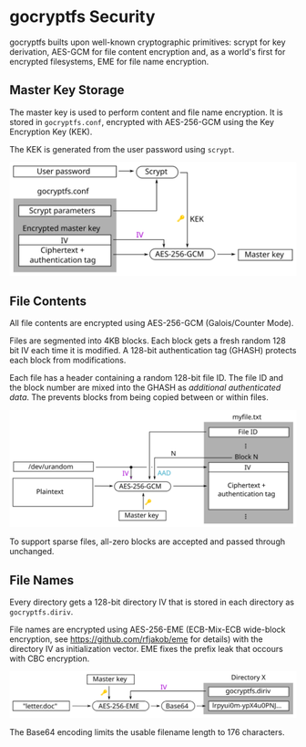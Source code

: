 gocryptfs Security
==================

gocryptfs builts upon well-known cryptographic primitives: scrypt for
key derivation, AES-GCM for file content encryption and, as a world's
first for encrypted filesystems, EME for file name encryption.

Master Key Storage
------------------

The master key is used to perform content and file name encryption.
It is stored in `gocryptfs.conf`, encrypted with AES-256-GCM using the
Key Encryption Key (KEK).

The KEK is generated from the user password using `scrypt`.

![](img/master-key.svg)

File Contents
-------------

All file contents are encrypted using AES-256-GCM (Galois/Counter Mode).

Files are segmented into 4KB blocks. Each block gets a fresh random
128 bit IV each time it is modified. A 128-bit authentication tag (GHASH)
protects each block from modifications.

Each file has a header containing a random 128-bit file ID. The
file ID and the block number are mixed into the GHASH as
*additional authenticated data*. The prevents blocks from being copied
between or within files.

![](img/file-content-encryption.svg)

To support sparse files, all-zero blocks are accepted and passed through
unchanged.

File Names
----------

Every directory gets a 128-bit directory IV that is stored in each
directory as `gocryptfs.diriv`.

File names are encrypted using AES-256-EME (ECB-Mix-ECB wide-block encryption,
see https://github.com/rfjakob/eme for details) with the directory IV
as initialization vector. EME fixes the prefix leak that occours with CBC
encryption.

![](img/file-name-encryption.svg)

The Base64 encoding limits the usable filename length to 176 characters.
